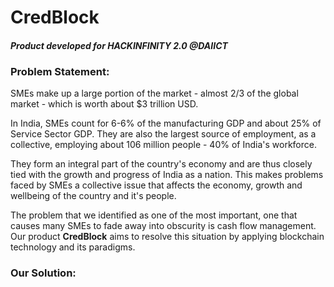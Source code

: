 # CredBlock

#### **_Product developed for HACKINFINITY 2.0 @DAIICT_**

### **Problem Statement:**

SMEs make up a large portion of the market - almost 2/3 of the global market - which is worth about \$3 trillion USD.<br/>

In India, SMEs count for 6-6% of the manufacturing GDP and about 25% of Service Sector GDP. They are also the largest source of employment, as a collective, employing about 106 million people - 40% of India's workforce.

They form an integral part of the country's economy and are thus closely tied with the growth and progress of India as a nation. This makes problems faced by SMEs a collective issue that affects the economy, growth and wellbeing of the country and it's people.<br/>

The problem that we identified as one of the most important, one that causes many SMEs to fade away into obscurity is cash flow management. Our product **CredBlock** aims to resolve this situation by applying blockchain technology and its paradigms.

### **Our Solution:**
